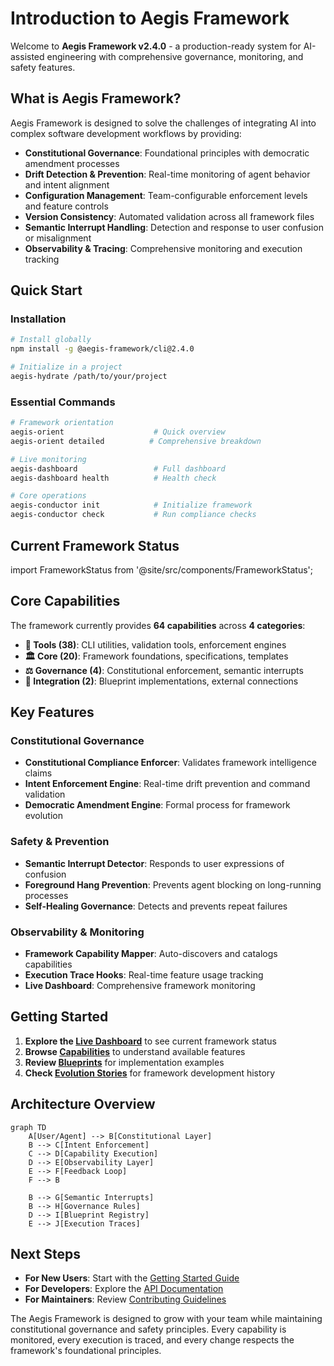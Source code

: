 # Introduction to Aegis Framework

Welcome to **Aegis Framework v2.4.0** - a production-ready system for AI-assisted engineering with comprehensive governance, monitoring, and safety features.

## What is Aegis Framework?

Aegis Framework is designed to solve the challenges of integrating AI into complex software development workflows by providing:

- **Constitutional Governance**: Foundational principles with democratic amendment processes
- **Drift Detection & Prevention**: Real-time monitoring of agent behavior and intent alignment  
- **Configuration Management**: Team-configurable enforcement levels and feature controls
- **Version Consistency**: Automated validation across all framework files
- **Semantic Interrupt Handling**: Detection and response to user confusion or misalignment
- **Observability & Tracing**: Comprehensive monitoring and execution tracking

## Quick Start

### Installation

```bash
# Install globally
npm install -g @aegis-framework/cli@2.4.0

# Initialize in a project
aegis-hydrate /path/to/your/project
```

### Essential Commands

```bash
# Framework orientation
aegis-orient                    # Quick overview
aegis-orient detailed          # Comprehensive breakdown

# Live monitoring  
aegis-dashboard                 # Full dashboard
aegis-dashboard health          # Health check

# Core operations
aegis-conductor init            # Initialize framework
aegis-conductor check           # Run compliance checks
```

## Current Framework Status

import FrameworkStatus from '@site/src/components/FrameworkStatus';

<FrameworkStatus />

## Core Capabilities

The framework currently provides **64 capabilities** across **4 categories**:

- **🔧 Tools (38)**: CLI utilities, validation tools, enforcement engines
- **🏛️ Core (20)**: Framework foundations, specifications, templates  
- **⚖️ Governance (4)**: Constitutional enforcement, semantic interrupts
- **🔗 Integration (2)**: Blueprint implementations, external connections

## Key Features

### Constitutional Governance
- **Constitutional Compliance Enforcer**: Validates framework intelligence claims
- **Intent Enforcement Engine**: Real-time drift prevention and command validation
- **Democratic Amendment Engine**: Formal process for framework evolution

### Safety & Prevention
- **Semantic Interrupt Detector**: Responds to user expressions of confusion
- **Foreground Hang Prevention**: Prevents agent blocking on long-running processes
- **Self-Healing Governance**: Detects and prevents repeat failures

### Observability & Monitoring
- **Framework Capability Mapper**: Auto-discovers and catalogs capabilities
- **Execution Trace Hooks**: Real-time feature usage tracking
- **Live Dashboard**: Comprehensive framework monitoring

## Getting Started

1. **Explore the [Live Dashboard](/dashboard)** to see current framework status
2. **Browse [Capabilities](/docs/capabilities)** to understand available features
3. **Review [Blueprints](/docs/blueprints)** for implementation examples
4. **Check [Evolution Stories](/blog)** for framework development history

## Architecture Overview

```mermaid
graph TD
    A[User/Agent] --> B[Constitutional Layer]
    B --> C[Intent Enforcement]
    C --> D[Capability Execution]
    D --> E[Observability Layer]
    E --> F[Feedback Loop]
    F --> B
    
    B --> G[Semantic Interrupts]
    B --> H[Governance Rules]
    D --> I[Blueprint Registry]
    E --> J[Execution Traces]
```

## Next Steps

- **For New Users**: Start with the [Getting Started Guide](/docs/tutorial)
- **For Developers**: Explore the [API Documentation](/docs/api)
- **For Maintainers**: Review [Contributing Guidelines](/docs/contributing)

The Aegis Framework is designed to grow with your team while maintaining constitutional governance and safety principles. Every capability is monitored, every execution is traced, and every change respects the framework's foundational principles.